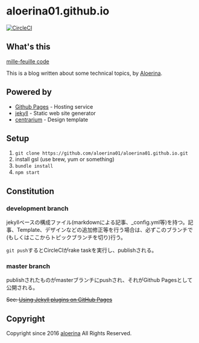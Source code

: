 # aloerina01.github.io

[![CircleCI](https://circleci.com/gh/aloerina01/aloerina01.github.io/tree/development.svg?style=svg)](https://circleci.com/gh/aloerina01/aloerina01.github.io/tree/development)


## What's this
[mille-feuille code](https://aloerina01.github.io/)

This is a blog written about some technical topics, by [Aloerina](https://twitter.com/aloerina_).


## Powered by

* [Github Pages](https://pages.github.com/) - Hosting service
* [jekyll](https://jekyllrb.com/) - Static web site generator
* [centrarium](https://github.com/bencentra/centrarium) - Design template


## Setup

1. `git clone https://github.com/aloerina01/aloerina01.github.io.git`
2. install gsl (use brew, yum or something)
2. `bundle install`
3. `npm start`


## Constitution

### development branch
jekyllベースの構成ファイル(markdownによる記事、_config.yml等)を持つ。記事、Template、デザインなどの追加修正等を行う場合は、必ずこのブランチで(もしくはここからトピックブランチを切り)行う。

`git push`するとCircleCIがrake taskを実行し、publishされる。



### master branch

publishされたものがmasterブランチにpushされ、それがGithub Pagesとして公開される。


~~See: [Using Jekyll plugins on GitHub Pages](http://ixti.net/software/2013/01/28/using-jekyll-plugins-on-github-pages.html)~~


## Copyright

Copyright since 2016 [aloerina](https://twitter.com/aloerina_) All Rights Reserved.
